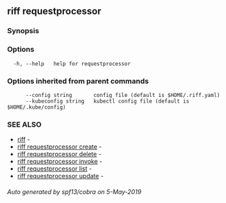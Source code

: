 ## riff requestprocessor



### Synopsis



### Options

```
  -h, --help   help for requestprocessor
```

### Options inherited from parent commands

```
      --config string       config file (default is $HOME/.riff.yaml)
      --kubeconfig string   kubectl config file (default is $HOME/.kube/config)
```

### SEE ALSO

* [riff](riff.md)	 - 
* [riff requestprocessor create](riff_requestprocessor_create.md)	 - 
* [riff requestprocessor delete](riff_requestprocessor_delete.md)	 - 
* [riff requestprocessor invoke](riff_requestprocessor_invoke.md)	 - 
* [riff requestprocessor list](riff_requestprocessor_list.md)	 - 
* [riff requestprocessor update](riff_requestprocessor_update.md)	 - 

###### Auto generated by spf13/cobra on 5-May-2019
